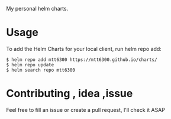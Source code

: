 My personal helm charts.
# Usage 
To add the Helm Charts for your local client, run helm repo add:
```
$ helm repo add mtt6300 https://mtt6300.github.io/charts/
$ helm repo update
$ helm search repo mtt6300
```

# Contributing , idea ,issue
Feel free to fill an issue or create a pull request, I'll check it ASAP
